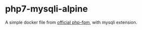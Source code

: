 # php7-mysqli-alpine
A simple docker file from [official php-fpm](https://hub.docker.com/_/php), with mysqli extension.

